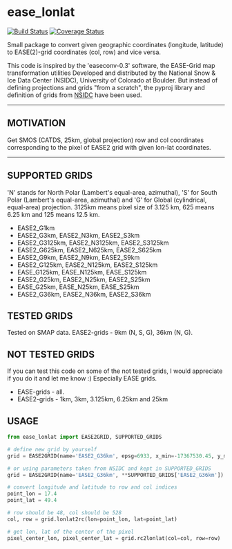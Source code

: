 # ease_lonlat
[![Build Status](https://travis-ci.com/CzendaZdenda/ease_lonlat.svg?branch=main)](https://travis-ci.com/CzendaZdenda/ease_lonlat) 
[![Coverage Status](https://coveralls.io/repos/github/CzendaZdenda/ease_lonlat/badge.svg?branch=main)](https://coveralls.io/github/CzendaZdenda/ease_lonlat?branch=main)

Small package to convert given geographic coordinates (longitude, latitude) to EASE(2)-grid coordinates (col, row) and vice versa.

This code is inspired by the 'easeconv-0.3' software, the EASE-Grid map transformation utilities Developed and distributed by the National Snow & Ice Data Center (NSIDC), University of Colorado at Boulder. But instead of defining projections and grids "from a scratch", the pyproj library and definition of grids from [NSIDC](https://nsidc.org/ease/ease-grid-projection-gt) have been used.

---

## MOTIVATION
Get SMOS (CATDS, 25km, global projection) row and col coordinates corresponding to the pixel of EASE2 grid with given lon-lat coordinates.

---

## SUPPORTED GRIDS
'N' stands for North Polar (Lambert's equal-area, azimuthal), 'S' for South Polar (Lambert's equal-area, azimuthal) and 'G' for Global (cylindrical, equal-area) projection.
3125km means pixel size of 3.125 km, 625 means 6.25 km and 125 means 12.5 km.

  - EASE2_G1km
  - EASE2_G3km, EASE2_N3km, EASE2_S3km
  - EASE2_G3125km, EASE2_N3125km, EASE2_S3125km
  - EASE2_G625km, EASE2_N625km, EASE2_S625km
  - EASE2_G9km, EASE2_N9km, EASE2_S9km
  - EASE2_G125km, EASE2_N125km, EASE2_S125km
  - EASE_G125km, EASE_N125km, EASE_S125km
  - EASE2_G25km, EASE2_N25km, EASE2_S25km
  - EASE_G25km, EASE_N25km, EASE_S25km
  - EASE2_G36km, EASE2_N36km, EASE2_S36km

## TESTED GRIDS
Tested on SMAP data. EASE2-grids - 9km (N, S, G), 36km (N, G).

## NOT TESTED GRIDS
If you can test this code on some of the not tested grids, I would appreciate if you do it and let me know :) Especially EASE grids.

  - EASE-grids - all.
  - EASE2-grids - 1km, 3km, 3.125km, 6.25km and 25km

## USAGE

```python
from ease_lonlat import EASE2GRID, SUPPORTED_GRIDS

# define new grid by yourself
grid = EASE2GRID(name='EASE2_G36km', epsg=6933, x_min=-17367530.45, y_max=7314540.83, res=36032.22, n_cols=964, n_rows=406)

# or using parameters taken from NSIDC and kept in SUPPORTED_GRIDS
grid = EASE2GRID(name='EASE2_G36km', **SUPPORTED_GRIDS['EASE2_G36km'])

# convert longitude and latitude to row and col indices
point_lon = 17.4
point_lat = 49.4

# row should be 48, col should be 528
col, row = grid.lonlat2rc(lon=point_lon, lat=point_lat)

# get lon, lat of the center of the pixel
pixel_center_lon, pixel_center_lat = grid.rc2lonlat(col=col, row=row)
```
